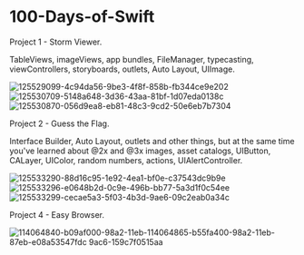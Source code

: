 # 100-Days-of-Swift

Project 1 - Storm Viewer.

TableViews, imageViews, app bundles, FileManager, typecasting, viewControllers, storyboards, outlets, Auto Layout, UIImage.

![125529099-4c94da56-9be3-4f8f-858b-fb344ce9e202](https://user-images.githubusercontent.com/110721351/190895872-e4b0ae9f-98b2-481d-9042-a92cf7260163.gif)
![125530709-5148a648-3d36-43aa-81bf-1d07eda0138c](https://user-images.githubusercontent.com/110721351/190895933-2484d5af-460f-4a69-9d26-236531ac973d.png)
![125530870-056d9ea8-eb81-48c3-9cd2-50e6eb7b7304](https://user-images.githubusercontent.com/110721351/190895940-2d382fc9-584e-4c4b-ba3d-c0b3d92e2dbd.png)

Project 2 - Guess the Flag.

Interface Builder, Auto Layout, outlets and other things, but at the same time you've learned about @2x and @3x images, asset catalogs, UIButton, CALayer, UIColor, random numbers, actions, UIAlertController.

![125533290-88d16c95-1e92-4ea1-bf0e-c37543dc9b9e](https://user-images.githubusercontent.com/110721351/192013802-43d4e305-85a6-49f6-a2c8-cc5dc033447f.gif)
![125533296-e0648b2d-0c9e-496b-bb77-5a3d1f0c54ee](https://user-images.githubusercontent.com/110721351/192013818-56acd824-bd27-4745-a0a7-e57daa937688.png)
![125533299-cecae5a3-5f03-4b3d-9ae6-09c2eab0a34c](https://user-images.githubusercontent.com/110721351/192013830-dc1abede-e1a4-4bf0-8f04-8c0e2b4329c5.png)


Project 4 - Easy Browser.

![114064840-b09af000-98a2-11eb-![114064865-b55fa400-98a2-11eb-87eb-e08a53547fdc](https://user-images.githubusercontent.com/110721351/192558700-216a35bb-3f3a-4002-959a-c1a641483853.png)
9ac6-159c7f0515aa](https://user-images.githubusercontent.com/110721351/192558682-82ec8a12-ceb4-4d5e-84c8-e35674bdf60f.png)

